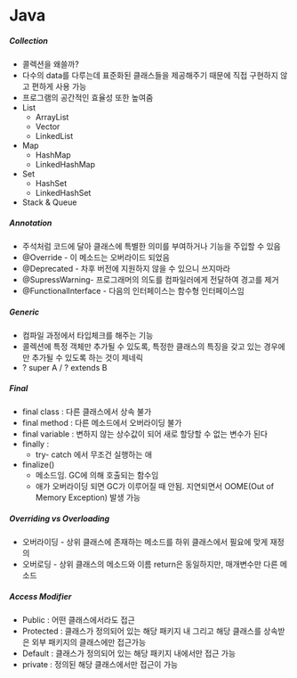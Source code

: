 # Java

##### Collection

- 콜렉션을 왜쓸까?
- 다수의 data를 다루는데 표준화된 클래스들을 제공해주기 때문에 직접 구현하지 않고 편하게 사용 가능
- 프로그램의 공간적인 효율성 또한 높여줌
- List
  - ArrayList
  - Vector
  - LinkedList
- Map
  - HashMap
  - LinkedHashMap
- Set
  - HashSet
  - LinkedHashSet
- Stack & Queue

##### Annotation

- 주석처럼 코드에 달아 클래스에 특별한 의미를 부여하거나 기능을 주입할 수 있음
- @Override - 이 메소드는 오버라이드 되었음
- @Deprecated - 차후 버전에 지원하지 않을 수 있으니 쓰지마라
- @SupressWarning- 프로그래머의 의도를 컴파일러에게 전달하여 경고를 제거
- @FunctionalInterface - 다음의 인터페이스는 함수형 인터페이스임

##### Generic

- 컴파일 과정에서 타입체크를 해주는 기능
- 콜렉션에 특정 객체만 추가될 수 있도록, 특정한 클래스의 특징을 갖고 있는 경우에만 추가될 수 있도록 하는 것이 제네릭
- ? super A / ? extends B

##### Final

- final class : 다른 클래스에서 상속 불가
- final method : 다른 메소드에서 오버라이딩 불가
- final variable : 변하지 않는 상수값이 되어 새로 할당할 수 없는 변수가 된다
- finally : 
  - try- catch 에서 무조건 실행하는 애
- finalize()
  - 메소드임. GC에 의해 호출되는 함수임
  - 애가 오버라이딩 되면 GC가 이루어질 때 안됨. 지연되면서 OOME(Out of Memory Exception) 발생 가능

##### Overriding vs Overloading

- 오버라이딩 - 상위 클래스에 존재하는 메소드를 하위 클래스에서 필요에 맞게 재정의
- 오버로딩 - 상위 클래스의 메소드와 이름 return은 동일하지만, 매개변수만 다른 메소드

##### Access Modifier

- Public : 어떤 클래스에서라도 접근
- Protected : 클래스가 정의되어 있는 해당 패키지 내 그리고 해당 클래스를 상속받은 외부 패키지의 클래스에만 접근가능
- Default : 클래스가 정의되어 있는 해당 패키지 내에서만 접근 가능
- private : 정의된 해당 클래스에서만 접근이 가능

##### 